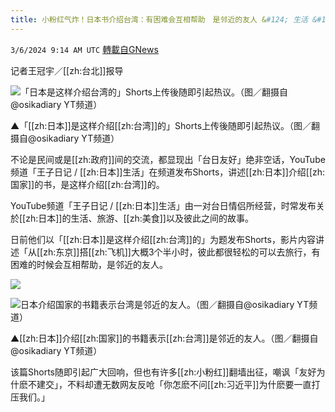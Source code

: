 ```yaml
---
title: 小粉红气炸！日本书介绍台湾：有困难会互相帮助　是邻近的友人 &#124; 生活 &#124; 三立新闻网  SETN.COM
---
```

`3/6/2024 9:14 AM UTC` [轉載自GNews](https://gnews.org/articles/2370116)

记者王冠宇／[[zh:台北]]报导

![「日本是这样介绍台湾的」Shorts上传後随即引起热议。（图／翻摄自@osikadiary YT频道）](https://attach.setn.com/newsimages/2024/03/06/4557784-PH.jpg "「日本是这样介绍台湾的」Shorts上传後随即引起热议。（图／翻摄自@osikadiary YT频道）")

▲「[[zh:日本]]是这样介绍[[zh:台湾]]的」Shorts上传後随即引起热议。（图／翻摄自@osikadiary YT频道）

不论是民间或是[[zh:政府]]间的交流，都显现出「台日友好」绝非空话，YouTube频道「王子日记 / [[zh:日本]]生活」在频道发布Shorts，讲述[[zh:日本]]介绍[[zh:国家]]的书，是这样介绍[[zh:台湾]]的。

YouTube频道「王子日记 / [[zh:日本]]生活」由一对台日情侣所经营，时常发布关於[[zh:日本]]的生活、旅游、[[zh:美食]]以及彼此之间的故事。

日前他们以「[[zh:日本]]是这样介绍[[zh:台湾]]的」为题发布Shorts，影片内容讲述「从[[zh:东京]]搭[[zh:飞机]]大概3个半小时，彼此都很轻松的可以去旅行，有困难的时候会互相帮助，是邻近的友人。

![](https://attach.setn.com/newsimages/2024/03/06/4557781-PH.jpg "")

![日本介绍国家的书籍表示台湾是邻近的友人。（图／翻摄自@osikadiary YT频道）](https://attach.setn.com/newsimages/2024/03/06/4557783-PH.jpg "日本介绍国家的书籍表示台湾是邻近的友人。（图／翻摄自@osikadiary YT频道）")

▲[[zh:日本]]介绍[[zh:国家]]的书籍表示[[zh:台湾]]是邻近的友人。（图／翻摄自@osikadiary YT频道）

该篇Shorts随即引起广大回响，但也有许多[[zh:小粉红]]翻墙出征，嘲讽「友好为什麽不建交」，不料却遭无数网友反呛「你怎麽不问[[zh:习近平]]为什麽要一直打压我们。」
